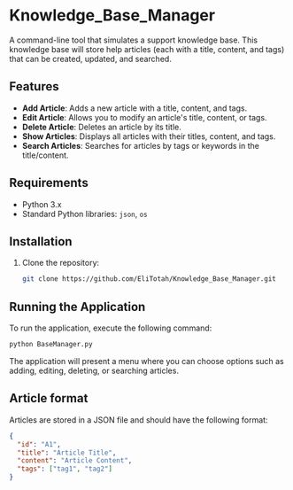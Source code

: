 
# Knowledge_Base_Manager

A command-line tool that simulates a support knowledge base. This knowledge base will store help articles (each with a title, content, and tags) that can be created, updated, and searched.

## Features

- **Add Article**: Adds a new article with a title, content, and tags.
- **Edit Article**: Allows you to modify an article's title, content, or tags.
- **Delete Article**: Deletes an article by its title.
- **Show Articles**: Displays all articles with their titles, content, and tags.
- **Search Articles**: Searches for articles by tags or keywords in the title/content.

## Requirements

- Python 3.x
- Standard Python libraries: `json`, `os`

## Installation

1. Clone the repository:

   ```bash
   git clone https://github.com/EliTotah/Knowledge_Base_Manager.git
   ```

## Running the Application

To run the application, execute the following command:

```bash
python BaseManager.py
```

The application will present a menu where you can choose options such as adding, editing, deleting, or searching articles.

## Article format

Articles are stored in a JSON file and should have the following format:

```json
{
  "id": "A1",
  "title": "Article Title",
  "content": "Article Content",
  "tags": ["tag1", "tag2"]
}
```
